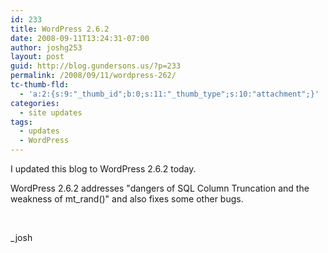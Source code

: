 ```yaml
---
id: 233
title: WordPress 2.6.2
date: 2008-09-11T13:24:31-07:00
author: joshg253
layout: post
guid: http://blog.gundersons.us/?p=233
permalink: /2008/09/11/wordpress-262/
tc-thumb-fld:
  - 'a:2:{s:9:"_thumb_id";b:0;s:11:"_thumb_type";s:10:"attachment";}'
categories:
  - site updates
tags:
  - updates
  - WordPress
---
```

I updated this blog to WordPress 2.6.2 today.

WordPress 2.6.2 addresses "dangers of SQL Column Truncation and the weakness of mt_rand()" and also fixes some other bugs.

&nbsp;

_josh